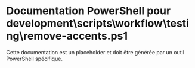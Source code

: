 # Documentation PowerShell pour development\scripts\workflow\testing\remove-accents.ps1

Cette documentation est un placeholder et doit être générée par un outil PowerShell spécifique.
